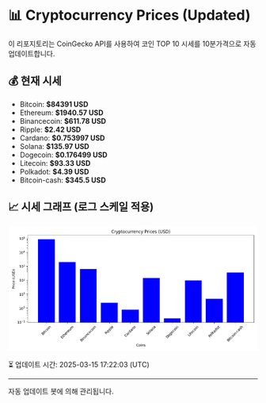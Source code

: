 
# 📊 Cryptocurrency Prices (Updated)

이 리포지토리는 CoinGecko API를 사용하여 코인 TOP 10 시세를 10분가격으로 자동 업데이트합니다.

## 💰 현재 시세
- Bitcoin: **$84391 USD**
- Ethereum: **$1940.57 USD**
- Binancecoin: **$611.78 USD**
- Ripple: **$2.42 USD**
- Cardano: **$0.753997 USD**
- Solana: **$135.97 USD**
- Dogecoin: **$0.176499 USD**
- Litecoin: **$93.33 USD**
- Polkadot: **$4.39 USD**
- Bitcoin-cash: **$345.5 USD**

## 📈 시세 그래프 (로그 스케일 적용)
![Crypto Prices](crypto_prices.png)

⏳ 업데이트 시간: 2025-03-15 17:22:03 (UTC)

---
자동 업데이트 봇에 의해 관리됩니다.
